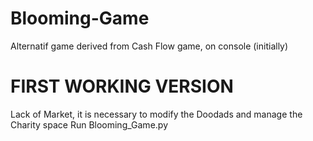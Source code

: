 # Blooming-Game
Alternatif game derived from Cash Flow game, on console (initially)

# FIRST WORKING VERSION
Lack of Market, it is necessary to modify the Doodads and manage the Charity space
Run Blooming_Game.py
